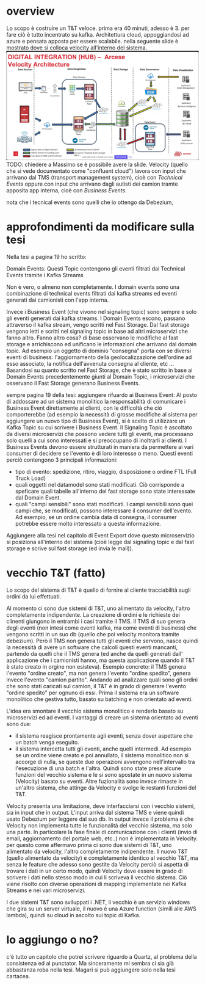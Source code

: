 # overview
Lo scopo è costruire un T&T veloce. prima era 40 minuti, adesso è 3.
per fare ciò è tutto incentrato su kafka. Architettura cloud, appoggiandosi ad azure e pensata apposta per essere scalabile.
nella seguente slide è mostrato dove si colloca velocity all'interno del sistema.
![collocazione](images/collocazione_velocity.png)
TODO: chiedere a Massimo se è possibile avere la slide.
Velocity (quello che si vede documentato come "confluent cloud") lavora con input che arrivano dal TMS (transport management system), cioè con *Technical Events* oppure con input che arrivano dagli autisti dei camion tramte apposita app interna, cioè con *Business Events*.

nota che i tecnical events sono quelli che io ottengo da Debezium, 


# approfondimenti da modificare sulla tesi
Nella tesi a pagina 19 ho scritto:

Domain Events: Questi Topic contengono gli eventi filtrati dai Technical Events tramite i Kafka Streams

Non è vero, o almeno non completamente.
I domain events sono una combinazione di technical events filtrati dai kafka streams ed eventi generati dai camionisti con l'app interna.

Invece i Business Event (che vivono nel signaling topic) sono sempre e solo gli eventi generati dai kafka streams. I Domain Events escono, passano attraverso il kafka stream, vengo scritti nel Fast Storage. Dal fast storage vengono letti e scritti nel signaling topic in base ad altri microservizi che fanno altro.
Fanno altro cosa? di base osservano le modifiche al fast storage e arrichiscono ed unificano le informazioni che arrivano dal domain topic.
Ad esempio un oggetto di dominio "consegna" porta con se diversi eventi di business: l'aggiornamento della geolocalizzazione dell'ordine ad esso associato, la notifica dell'avvenuta consegna al cliente, etc ...
Basandosi su quanto scritto nel Fast Storage, che è stato scritto in base ai Domain Events precedentemente giunti al Domain Topic, i microservizi che osservano il Fast Storage generano Business Events.

sempre pagina 19 della tesi:
aggiungere rifuardo ai Business Event:
Al posto di addossare ad un sistema monolitico la responsabilità di comunicare i Business Event direttamente ai clienti, con le difficoltà che ciò comporterebbe (ad esempio la necessità di grosse modifiche al sistema per aggiungere un nuovo tipo di Business Event), si è scelto di utilizzare un Kafka Topic su cui scrivere i Business Event. 
Il Signaling Topic è ascoltato da diversi microservizi che possono vedere tutti gli eventi, ma processano solo quelli a cui sono interessati e si preoccupano di inoltrarli ai clienti.
I Business Events devono essere strutturati in maniera da permettere ai vari consumer di decidere se l'evento è di loro interesse o meno.
Questi eventi perciò contengono 3 principali informazioni:
- tipo di evento: spedizione, ritiro, viaggio, disposizione o ordine FTL (Full Truck Load)
- quali oggetti nel datamodel sono stati modificati. Ciò corrisponde a speficare quali tabelle all'interno del fast storage sono state interessate dal Domain Event.
- quali "campi sensibili" sono stati modificati. I campi sensibili sono quei campi che, se modificati, possono interessare il consumer dell'evento. Ad esempio, se un ordine cambia data di consegna, il consumer potrebbe essere molto interessato a questa informazione.


Aggiungere alla tesi nel capitolo di Event Export dove questo microservizio si posiziona all'interno del sistema (cioè legge dal signaling topic e dal fast storage e scrive sul fast storage (ed invia le mail)).

# vecchio T&T (fatto)
Lo scopo del sistema di T&T è quello di fornire al cliente tracciabilità sugli ordini da lui effettuati.

Al momento ci sono due sistemi di T&T, uno alimentato da velocity, l'altro completamente indipendente.
La creazione di ordini e le richieste dei clinenti giungono in entrambi i casi tramite il TMS. 
Il TMS di suo genera degli eventi (non intesi come eventi kafka, ma come eventi di business) che vengono scritti in un suo db (quello che poi velocity monitora tramite debezium).
Però il TMS non genera tutti gli eventi che servono, nasce quindi la necessità di avere un software che calcoli questi eventi mancanti, partendo da quelli che il TMS genera (ed anche da quelli generati dall' applicazione che i camionisti hanno, ma questa applicazione quando il T&T è stato creato in orgine non esisteva).
Esempio concreto: il TMS genera l'evento "ordine creato", ma non genera l'evento "ordine spedito", genera invece l'evento "camion partito". Andando ad analizzare quali sono gli ordini che sono stati caricati sul camion, il T&T è in grado di generare l'evento "ordine spedito" per ognuno di essi.
Prima il sistema era un software monolitico che gestiva tutto, basato su batching e non orientato ad eventi.

L'idea era smontare il vecchio sistema monolitico e renderlo basato su microservizi ed ad eventi.
I vantaggi di creare un sistema orientato ad eventi sono due:
- il sistema reagisce prontamente agli eventi, senza dover aspettare che un batch venga eseguito.
- il sistema intercetta tutti gli eventi, anche quelli intermedi. Ad esempio se un ordine viene creato e poi annullato, il sistema monolitico non si accorge di nulla, se queste due operazioni avvengono nell'intervallo tra l'esecuzione di una batch e l'altra. 
Quindi sono state prese alcune funzioni del vecchio sistema e le si sono spostate in un nuovo sistema (Velocity) basato su eventi.
Altre fuzionalità sono invece rimaste in un'altro sistema, che attinge da Velocity e svolge le restanti funzioni del T&T.

Velocity presenta una limitazione, deve interfacciarsi con i vecchio sistemi, sia in input che in output.
L'input arriva dal sistema TMS e viene quindi usato Debezium per leggere dal suo db.
In output invece il problema è che Velocity non implementa tutte le funzionalità del vecchio sistema, ma solo una parte.
In particolare la fase finale di comunicazione con i clienti (invio di email, aggiornamento del portale web, etc..) non è implementata in Velocity. 
per questo come affermavo prima ci sono due sistemi di T&T, uno alimentato da velocity, l'altro completamente indipendente.
Il nuovo T&T (quello alimentato da velocity) è completamente identico al vecchio T&T, ma senza le feature che adesso sono gestite da Velocity
perciò si aspetta di trovare i dati in un certo modo, quindi Velocity deve essere in grado di scrivere i dati nello stesso modo in cui li scriveva il vecchio sistema. Ciò viene risolto con diverse operazioni di mapping implementate nei Kafka Streams e nei vari microservizi.  

I due sistemi T&T sono sviluppati i .NET, il vecchio è un servizio windows che gira su un server virtuale, il nuovo è una Azure function (simili alle AWS lambda), quindi su cloud in ascolto sui topic di Kafka.
# lo aggiungo o no? 
c'è tutto un capitolo che potrei scrivere riguardo a Quartz, al problema della consistenza ed al punctator. Ma sinceramente mi sembra ci sia già abbastanza roba nella tesi. Magari si può aggiungere solo nella tesi cartacea.